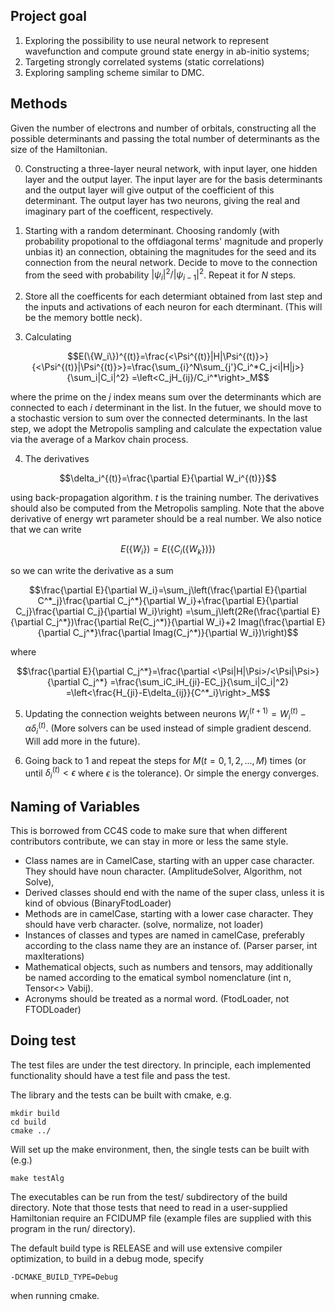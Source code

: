 ## Project goal

1. Exploring the possibility to use neural network to represent wavefunction and compute ground state energy in ab-initio systems;
2. Targeting strongly correlated systems (static correlations)
3. Exploring sampling scheme similar to DMC.

## Methods


Given the number of electrons and number of orbitals, constructing all the
 possible determinants and passing the total number of determinants as the
size of the Hamiltonian.

0. Constructing a three-layer neural network, with input layer, one hidden layer and the output layer.
The input layer are for the basis determinants and the output layer will give output of the coefficient of this determinant. The output layer has two neurons, giving the real and imaginary part of the coefficent, respectively.

1. Starting with a random determinant. Choosing
 randomly (with probability propotional to the offdiagonal terms'
magnitude and properly unbias it) an connection, obtaining the magnitudes
for the seed and its connection from the neural network. Decide to move to
 the connection from the seed with probability $`|\psi_i|^2/|\psi_{i-1}|^2`$. Repeat it for $`N`$ steps.
2. Store all the coefficents for each determiant obtained from last step and the inputs and activations of each neuron for each dterminant. (This will be the memory bottle neck).

3. Calculating
```math
E(\{W_i\})^{(t)}=\frac{<\Psi^{(t)}|H|\Psi^{(t)}>}{<\Psi^{(t)}|\Psi^{(t)}>}=\frac{\sum_{i}^N\sum_{j'}C_i^*C_j<i|H|j>}{\sum_i|C_i|^2}
=\left<C_jH_{ij}/C_i^*\right>_M
```
where the prime on the $`j`$ index means sum over the determinants which are connected to each $`i`$ determinant in the list. In the futuer, we should move to a stochastic version to sum over the connected determinants. In the last step, we adopt the Metropolis sampling and calculate the expectation value via the average of a Markov chain process.

4. The derivatives

```math
\delta_i^{(t)}=\frac{\partial E}{\partial W_i^{(t)}}
```

using back-propagation algorithm. $`t`$ is the training number.
The derivatives should also be computed from the Metropolis sampling. Note that the above derivative of energy wrt parameter should be a real number.
We also notice that we can write

```math
E(\{W_i\})=E(\{C_i(\{W_k\})\})
```

so we can write the derivative as a sum

```math
\frac{\partial E}{\partial W_i}=\sum_j\left(\frac{\partial E}{\partial C^*_j}\frac{\partial C_j^*}{\partial W_i}+\frac{\partial E}{\partial C_j}\frac{\partial C_j}{\partial W_i}\right)
=\sum_j\left(2Re(\frac{\partial E}{\partial C_j^*})\frac{\partial Re(C_j^*)}{\partial W_i}+2 Imag(\frac{\partial E}{\partial C_j^*}\frac{\partial Imag(C_j^*)}{\partial W_i})\right)
```

where

```math 
\frac{\partial E}{\partial C_j^*}=\frac{\partial <\Psi|H|\Psi>/<\Psi|\Psi>}{\partial C_j^*}
=\frac{\sum_iC_iH_{ji}-EC_j}{\sum_i|C_i|^2}
=\left<\frac{H_{ji}-E\delta_{ij}}{C^*_i}\right>_M
```

5. Updating the connection weights between neurons $`W_i^{(t+1)}=W_i^{(t)}-\alpha \delta_i^{(t)}`$. (More solvers can be used instead of simple gradient descend. Will add more in the future).

6. Going back to 1 and repeat the steps for $`M (t=0,1,2,...,M)`$ times (or until $`\delta_i^{(t)}<\epsilon`$ where $`\epsilon`$ is the tolerance). Or simple the energy converges.


## Naming of Variables

This is borrowed from CC4S code to make sure that when different contributors contribute, we can stay in more or less the same style.
- Class names are in CamelCase, starting with an upper case character. They should have noun character. (AmplitudeSolver, Algorithm, not Solve),
- Derived classes should end with the name of the super class, unless it is kind of obvious (BinaryFtodLoader)
- Methods are in camelCase, starting with a lower case character. They should have verb character. (solve, normalize, not loader)
- Instances of classes and types are named in camelCase, preferably according to the class name they are an instance of. (Parser parser, int maxIterations)
- Mathematical objects, such as numbers and tensors, may additionally be named according to the  ematical symbol nomenclature (int n, Tensor<> Vabij).
- Acronyms should be treated as a normal word. (FtodLoader, not FTODLoader)

## Doing test

The test files are under the test directory. In principle, each implemented functionality should have a test file and pass the test.

The library and the tests can be built with cmake, e.g.
```
mkdir build
cd build
cmake ../
```
Will set up the make environment, then, the single tests can be built with (e.g.)
```
make testAlg
```
The executables can be run from the test/ subdirectory of the build
directory. Note that those tests that need to read in a user-supplied
Hamiltonian require an FCIDUMP file (example files are supplied with
this program in the run/ directory).

The default build type is RELEASE and will use extensive compiler
optimization, to build in a debug mode, specify
```
-DCMAKE_BUILD_TYPE=Debug
```
when running cmake.
